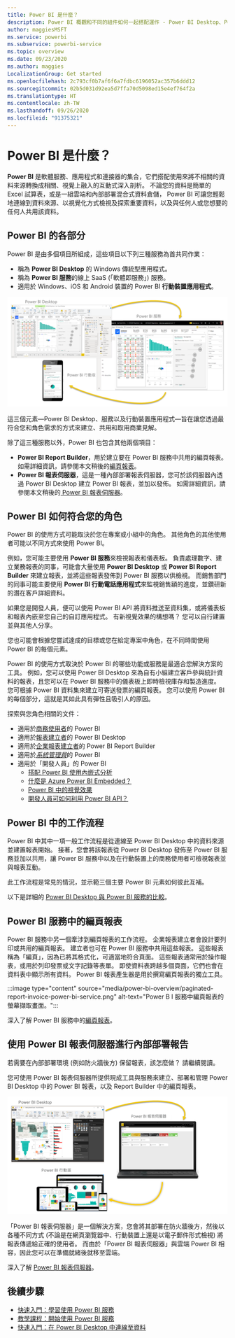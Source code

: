 ```yaml
---
title: Power BI 是什麼？
description: Power BI 概觀和不同的組件如何一起搭配運作 - Power BI Desktop、Power BI 服務、Power BI 行動版、報表伺服器、Power BI Embedded。
author: maggiesMSFT
ms.service: powerbi
ms.subservice: powerbi-service
ms.topic: overview
ms.date: 09/23/2020
ms.author: maggies
LocalizationGroup: Get started
ms.openlocfilehash: 2c793cf0b7af6f6a7fdbc6196052ac357b6ddd12
ms.sourcegitcommit: 02b5d031d92ea5d7ffa70d5098ed15e4ef764f2a
ms.translationtype: HT
ms.contentlocale: zh-TW
ms.lasthandoff: 09/26/2020
ms.locfileid: "91375321"
---
```

# <a name="what-is-power-bi"></a>Power BI 是什麼？
**Power BI** 是軟體服務、應用程式和連接器的集合，它們搭配使用來將不相關的資料來源轉換成相關、視覺上融入的互動式深入剖析。 不論您的資料是簡單的 Excel 試算表，或是一組雲端和內部部署混合式資料倉儲， Power BI 可讓您輕鬆地連線到資料來源、以視覺化方式檢視及探索重要資料，以及與任何人或您想要的任何人共用該資料。

## <a name="the-parts-of-power-bi"></a>Power BI 的各部分
Power BI 是由多個項目所組成，這些項目以下列三種服務為首共同作業： 
- 稱為 **Power BI Desktop** 的 Windows 傳統型應用程式。
- 稱為 **Power BI 服務**的線上 SaaS (「軟體即服務」) 服務。 
- 適用於 Windows、iOS 和 Android 裝置的 Power BI **行動裝置應用程式**。

![顯示整合 Power B I Desktop、服務和行動版圖表的螢幕擷取畫面。](media/power-bi-overview/power-bi-overview-blocks.png)

這三個元素&mdash;Power BI Desktop、服務以及行動裝置應用程式&mdash;旨在讓您透過最符合您和角色需求的方式來建立、共用和取用商業見解。

除了這三種服務以外，Power BI 也包含其他兩個項目：

- **Power BI Report Builder**，用於建立要在 Power BI 服務中共用的編頁報表。 如需詳細資訊，請參閱本文稍後的[編頁報表](#paginated-reports-in-the-power-bi-service)。
- **Power BI 報表伺服器**，這是一種內部部署報表伺服器，您可於該伺服器內透過 Power BI Desktop 建立 Power BI 報表，並加以發佈。 如需詳細資訊，請參閱本文稍後的[ Power BI 報表伺服器](#on-premises-reporting-with-power-bi-report-server)。

## <a name="how-power-bi-matches-your-role"></a>Power BI 如何符合您的角色
Power BI 的使用方式可能取決於您在專案或小組中的角色。 其他角色的其他使用者可能以不同方式來使用 Power BI。

例如，您可能主要使用 **Power BI 服務**來檢視報表和儀表板。 負責處理數字、建立業務報表的同事，可能會大量使用 **Power BI Desktop** 或 **Power BI Report Builder** 來建立報表，並將這些報表發佈到 Power BI 服務以供檢視。 而銷售部門的同事可能主要使用 **Power BI 行動電話應用程式**來監視銷售額的進度，並鑽研新的潛在客戶詳細資料。

如果您是開發人員，便可以使用 Power BI API 將資料推送至資料集，或將儀表板和報表內嵌至您自己的自訂應用程式。 有新視覺效果的構想嗎？ 您可以自行建置並與其他人分享。  

您也可能會根據您嘗試達成的目標或您在給定專案中角色，在不同時間使用 Power BI 的每個元素。

Power BI 的使用方式取決於 Power BI 的哪些功能或服務是最適合您解決方案的工具。 例如，您可以使用 Power BI Desktop 來為自有小組建立客戶參與統計資料的報表，且您可以在 Power BI 服務中的儀表板上即時檢視庫存和製造進度。 您可根據 Power BI 資料集來建立可寄送發票的編頁報表。 您可以使用 Power BI 的每個部分，這就是其如此具有彈性且吸引人的原因。

探索與您角色相關的文件：
- 適用於[商務使用者](../consumer/end-user-consumer.md)的 Power BI
- 適用於[報表建立者](desktop-what-is-desktop.md)的 Power BI Desktop
- 適用於[企業報表建立者](../paginated-reports/paginated-reports-report-builder-power-bi.md)的 Power BI Report Builder
- 適用於[*系統管理員*](../admin/service-admin-administering-power-bi-in-your-organization.md)的 Power BI
- 適用於「開發人員」的 Power BI
    * [搭配 Power BI 使用內嵌式分析](../developer/embedded/embedding.md)
    * [什麼是 Azure Power BI Embedded？](../developer/embedded/azure-pbie-what-is-power-bi-embedded.md)
    * [Power BI 中的視覺效果](../developer/visuals/power-bi-custom-visuals.md)
    * [開發人員可如何利用 Power BI API？](../developer/automation/overview-of-power-bi-rest-api.md)

## <a name="the-flow-of-work-in-power-bi"></a>Power BI 中的工作流程
Power BI 中其中一項一般工作流程是從連線至 Power BI Desktop 中的資料來源並建置報表開始。 接著，您會將該報表從 Power BI Desktop 發佈至 Power BI 服務並加以共用，讓 Power BI 服務中以及在行動裝置上的商務使用者可檢視報表並與報表互動。

此工作流程是常見的情況，並示範三個主要 Power BI 元素如何彼此互補。

以下是詳細的 [Power BI Desktop 與 Power BI 服務的比較](../fundamentals/service-service-vs-desktop.md)。

## <a name="paginated-reports-in-the-power-bi-service"></a>Power BI 服務中的編頁報表

Power BI 服務中另一個牽涉到編頁報表的工作流程。 企業報表建立者會設計要列印或共用的編頁報表。 建立者也可在 Power BI 服務中共用這些報表。 這些報表稱為「編頁」，因為已將其格式化，可適當地符合頁面。 這些報表通常用於操作報表，或用於列印發票或文字記錄等表單。 即使資料表跨越多個頁面，它們也會在資料表中顯示所有資料。 Power BI 報表產生器是用於撰寫編頁報表的獨立工具。

:::image type="content" source="media/power-bi-overview/paginated-report-invoice-power-bi-service.png" alt-text="Power B I 服務中編頁報表的螢幕擷取畫面。":::

深入了解 Power BI 服務中的[編頁報表](../paginated-reports/paginated-reports-report-builder-power-bi.md)。

## <a name="on-premises-reporting-with-power-bi-report-server"></a>使用 Power BI 報表伺服器進行內部部署報告

若需要在內部部署環境 (例如防火牆後方) 保留報表，該怎麼做？  請繼續閱讀。

您可使用 Power BI 報表伺服器所提供現成工具與服務來建立、部署和管理 Power BI Desktop 中的 Power BI 報表，以及 Report Builder 中的編頁報表。

![顯示整合 Power BI 報表伺服器、服務和行動版圖表的螢幕擷取畫面。](media/power-bi-overview/power-bi-report-server2.png)

「Power BI 報表伺服器」是一個解決方案，您會將其部署在防火牆後方，然後以各種不同方式 (不論是在網頁瀏覽器中、行動裝置上還是以電子郵件形式檢視) 將報表傳遞給正確的使用者。 而由於「Power BI 報表伺服器」與雲端 Power BI 相容，因此您可以在準備就緒後就移至雲端。 

深入了解 [Power BI 報表伺服器](../report-server/get-started.md)。

## <a name="next-steps"></a>後續步驟
- [快速入門：學習使用 Power BI 服務](../consumer/end-user-experience.md)   
- [教學課程：開始使用 Power BI 服務](service-get-started.md)
- [快速入門：在 Power BI Desktop 中連線至資料](../connect-data/desktop-quickstart-connect-to-data.md)
